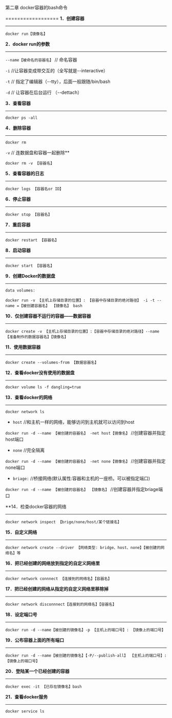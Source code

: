 第二章 docker容器的bash命令















==================
**1．创建容器**















--------------















`docker run【镜像名】`















**2．docker run的参数**















------------------















`--name【被命名的容器名】`    // 命名容器















`-i`     //让容器变成带交互的（全写就是--interactive）















`-t`     // 指定了编辑器（--tty），后面一般跟随/bin/bash















`-d`     // 让容器在后台运行 （--dettach）















**3．查看容器**















--------------















`docker ps -all`















**4．删除容器**















--------------















`docker rm`















`-v`  // 连数据盘和容器一起删除**















`docker rm -v 【容器名】`















**5．查看容器的日志**















--------------















`docker logs 【容器名or ID】`















**6．停止容器**















--------------















`docker stop 【容器名】`















**7．重启容器**















--------------















`docker restart 【容器名】`















**8．启动容器**















--------------















`docker start 【容器名】`















**9．创建Docker的数据盘**















--------------















`data volumes: `















`docker run -v 【主机上存储目录的位置】: 【容器中存储目录的绝对路径】 -i -t --name =【被创建容器名】 【镜像名】 bash`















**10．仅创建容器不运行的容器——数据容器**















--------------















`docker create -v 【主机上存储目录的位置】:【容器中存储目录的绝对路径】--name 【准备制作的数据容器名】【镜像名】`















**11．使用数据容器**















--------------















`docker create --volumes-from 【数据容器名】`















**12．查看docker没有使用的数据盘**















--------------















`docker volume ls -f dangling=true`















**13．查看docker的网络**















--------------















`docker network ls`















* `host` //和主机一样的网络，能够访问到主机就可以访问到host















`docker run -d --name 【被创建的容器名】 -net host【镜像名】` //创建容器并指定host端口















* `none` //完全隔离















`docker run -d --name 【被创建的容器名】 -net none【镜像名】` //创建容器并指定none端口















* `briage:` //桥接网络(默认属性:容器和主机的一座桥。可以被指定端口)















`docker run -d --name 【被创建的容器名】 【镜像名】` //创建容器并指定briage端口















**14．检查docker容器的网络















--------------















`docker network inspect 【brige/none/host/某个链接名】`















**15．自定义网络**















--------------















`docker network create --driver 【网络类型: bridge、host、none】【被创建的网络名】等`















**16．把已经创建的网络放到指定的自定义网络里**















--------------















`docker network connnect 【连接到的网络名】【容器名】`















**17．把已经创建的网络从指定的自定义网络里移除掉**















--------------















`docker network disconnnect【连接到的网络名】【容器名】`















**18．设定端口号**















--------------















`docker run -d --name【被创建的镜像名】-p 【主机上的端口号】: 【镜像上的端口号】`















**19．公布容器上面的所有端口**















--------------















`docker run -d --name【被创建的镜像名】【-P/--publish-all】 【主机上的端口号】: 【镜像上的端口号】`















**20．登陆某一个已经创建的容器**















--------------















`docker exec -it 【已存在镜像名】bash`















**21．查看docker服务**















--------------















`docker service ls`








